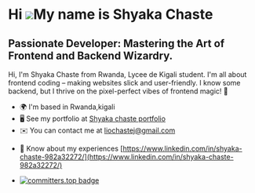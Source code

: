 Hi ![](https://user-images.githubusercontent.com/18350557/176309783-0785949b-9127-417c-8b55-ab5a4333674e.gif)My name is Shyaka Chaste
=====================================================================================================================================
Passionate Developer: Mastering the Art of Frontend and Backend Wizardry.
-------------------------------------------------------------------------

Hi, I'm Shyaka Chaste from Rwanda, Lycee de Kigali student. I'm all about frontend coding – making websites slick and user-friendly. I know some backend, but I thrive on the pixel-perfect vibes of frontend magic! 🚀

* 🌍  I'm based in Rwanda,kigali
* 🖥️  See my portfolio at [Shyaka chaste portfolio](https://shyakachaste.me/)
* ✉️  You can contact me at [liochastej@gmail.com](mailto:liochastej@gmail.com)

- 📄 Know about my experiences [https://www.linkedin.com/in/shyaka-chaste-982a32272/](https://www.linkedin.com/in/shyaka-chaste-982a32272/)

- [![committers.top badge](https://user-badge.committers.top/rwanda/shyakachaste.svg)](https://user-badge.committers.top/rwanda/shyakachaste)
